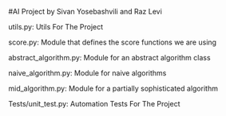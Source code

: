 #AI Project by Sivan Yosebashvili and Raz Levi

utils.py: Utils For The Project

score.py: Module that defines the score functions we are using

abstract_algorithm.py: Module for an abstract algorithm class

naive_algorithm.py: Module for naive algorithms

mid_algorithm.py: Module for a partially sophisticated algorithm

Tests/unit_test.py: Automation Tests For The Project
